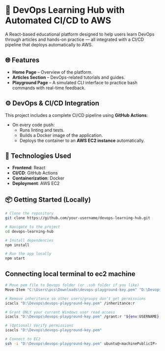 # 🚀 DevOps Learning Hub with Automated CI/CD to AWS

A React-based educational platform designed to help users learn DevOps through articles and hands-on practice — all integrated with a CI/CD pipeline that deploys automatically to AWS.

## 🌐 Features

- **Home Page** – Overview of the platform.
- **Articles Section** – DevOps-related tutorials and guides.
- **Playground Page** – A simulated CLI interface to practice bash commands with real-time feedback.

## ⚙️ DevOps & CI/CD Integration

This project includes a complete CI/CD pipeline using **GitHub Actions**:

- On every code push:
  - Runs linting and tests.
  - Builds a Docker image of the application.
  - Deploys the container to an **AWS EC2 instance** automatically.

## 🚀 Technologies Used

- **Frontend**: React
- **CI/CD**: GitHub Actions
- **Containerization**: Docker
- **Deployment**: AWS EC2

## 📦 Getting Started (Locally)

```bash
# Clone the repository
git clone https://github.com/your-username/devops-learning-hub.git

# Navigate to the project
cd devops-learning-hub

# Install dependencies
npm install

# Run the app locally
npm start
```

## Connecting local terminal to ec2 machine

```bash
# Move pem file to Devops folder (or .ssh folder if you like)
Move-Item "C:\Users\pcs\Downloads\devops-playground-key.pem" "D:\Devops\devops-playground-key.pem"

# Remove inheritance so other users/groups don’t get permissions
icacls "D:\Devops\devops-playground-key.pem" /inheritance:r

# Grant ONLY your current Windows user read access
icacls "D:\Devops\devops-playground-key.pem" /grant:r "${env:USERNAME}:(R)"

# (Optional) Verify permissions
icacls "D:\Devops\devops-playground-key.pem"

# Connect to EC2
ssh -i "D:\Devops\devops-playground-key.pem" ubuntu@<machinePublicIP>
```
